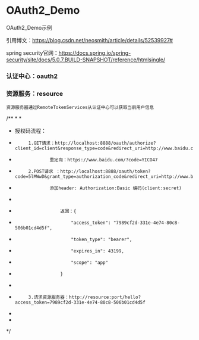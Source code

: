 # OAuth2_Demo
OAuth2_Demo示例

引用博文：https://blog.csdn.net/neosmith/article/details/52539927#

spring security官网：https://docs.spring.io/spring-security/site/docs/5.0.7.BUILD-SNAPSHOT/reference/htmlsingle/

### 认证中心：oauth2
### 资源服务：resource
	
	
	资源服务器通过RemoteTokenServices从认证中心可以获取当前用户信息




/**
 * 
 * 
 * 授权码流程：
 * 			1.GET请求：http://localhost:8888/oauth/authorize?client_id=client&response_type=code&redirect_uri=http://www.baidu.com
 * 			     	重定向：https://www.baidu.com/?code=YICO47	
 * 			2.POST请求 ：http://localhost:8888/oauth/token?code=5lMWwD&grant_type=authorization_code&redirect_uri=http://www.baidu.com&scope=app 
 * 					添加header: Authorization:Basic 编码(client:secret)
 * 											     		
 * 						返回：{
 *						    "access_token": "7989cf2d-331e-4e74-80c8-506b01cd4d5f",
 *						    "token_type": "bearer",
 *						    "expires_in": 43199,
 *						    "scope": "app"
 *						}
 *
 *			3.请求资源服务器：http://resource:port/hello?access_token=7989cf2d-331e-4e74-80c8-506b01cd4d5f
 *
 *
 */
